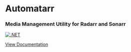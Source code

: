 # Automatarr

### Media Management Utility for Radarr and Sonarr

[![.NET](https://github.com/DecSmith42/automatarr/actions/workflows/dotnet-test.yml/badge.svg)](https://github.com/DecSmith42/automatarr/actions/workflows/dotnet-test.yml)



[View Documentation](https://decsmith42.github.io/automatarr/manual/intro.html)
